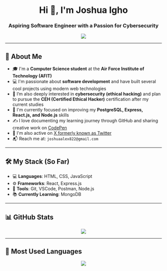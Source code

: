 <h1 align="center">Hi 👋, I'm Joshua Igho</h1>
<h3 align="center">Aspiring Software Engineer with a Passion for Cybersecurity</h3>

<p align="center">
  <img src="https://readme-typing-svg.demolab.com/?lines=Computer+Science+Student+at+AFIT;Future+CEH+Candidate;Learning+&+Building+Daily;Love+for+Web+and+Security&font=Fira+Code&center=true&width=440&height=45&color=00F9FF&vCenter=true" />
</p>

---

## 🚀 About Me

- 🎓 I'm a **Computer Science student** at the **Air Force Institute of Technology (AFIT)**
- 💻 I'm passionate about **software development** and have built several cool projects using modern web technologies
- 🔐 I’m also deeply interested in **cybersecurity (ethical hacking)** and plan to pursue the **CEH (Certified Ethical Hacker)** certification after my current studies
- 🌱 I'm currently focused on improving my **PostgreSQL, Express, React.js, and Node.js** skills
- ✍️ I love documenting my learning journey through GitHub and sharing creative work on [CodePen](https://codepen.io/your-work)
- 📸 I'm also active on [X formerly known as Twitter](https://x.com/Joshua_M_codes)  
- 📬 Reach me at: `joshuaalex822@gmail.com`


---

## 🛠️ My Stack (So Far)

- 💻 **Languages**: HTML, CSS, JavaScript
- ⚙️ **Frameworks**: React, Express.js
- 🧰 **Tools**: Git, VSCode, Postman, Node.js
- 📚 **Currently Learning**: MongoDB

---

## 📊 GitHub Stats

<p align="center">
  <img src="https://github-readme-stats.vercel.app/api?username=JoshuaIgho&show_icons=true&theme=radical" />
</p>

---

## 🧪 Most Used Languages
<p align="center">
  <img src="https://github-readme-stats.vercel.app/api/top-langs/?username=JoshuaIgho&layout=compact&theme=radical" />
</p>
